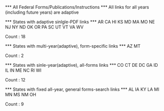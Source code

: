 
*** All Federal Forms/Publications/Instructions ***
All links for all years (including future years) are adaptive

*** States with adaptive sinlgle-PDF links ***
AR 
CA 
HI 
KS 
MD 
MA 
MO 
NE 
NJ 
NY 
ND 
OK 
OR 
PA 
SC 
UT 
VT 
VA 
WV 

Count : 18

*** States with multi-year(adaptive), form-specific links ***
AZ 
MT 

Count : 2

*** States with sinle-year(adaptive), all-forms links ***
CO 
CT 
DE 
DC 
GA 
ID 
IL 
IN 
ME 
NC 
RI 
WI 

Count : 12

*** States with fixed all-year, general forms-search links ***
AL 
IA 
KY 
LA 
MI 
MN 
MS 
NM 
OH 

Count : 9



